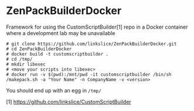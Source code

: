 # ZenPackBuilderDocker
Framework for using the CustomScriptBuilder[1] repo in a Docker container where a development lab may be unavailable

```
# git clone https://github.com/linkslice/ZenPackBuilderDocker.git
# cd ZenPackBuilderDocker
# docker build -t customscriptbuilder .
# cd /tmp/
# mkdir libexec
# <move your scripts into libexec>
# docker run -v $(pwd):/mnt/pwd -it customscriptbuilder /bin/sh /makepack.sh -a "Your Name" -n CompanyName -v <version>
```
You should end up with an egg in `/tmp/`


[1] https://github.com/linkslice/CustomScriptBuilder
